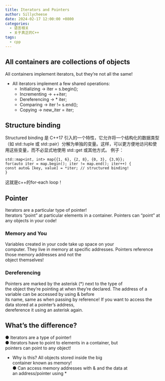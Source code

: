 ```yaml
---
title: Iterators and Pointers
author: Sillycheese
date: 2024-02-17 12:00:00 +0800
categories:
  - 语言相关
  - 关于真正的C++
tags:
  - cpp
---
```

## **All containers are collections of objects**
All containers implement iterators, but they’re not all the same!

- All iterators implement a few shared operations:
	- Initializing -> iter = s.begin();
	- Incrementing -> ++iter;
	- Dereferencing -> * iter;
	- Comparing -> iter != s.end();
	- Copying -> new_iter = iter;

## Structure binding
Structured binding 是 C++17 引入的一个特性，它允许将一个结构化的数据类型（如 std::tuple 或 std::pair）分解为单独的变量。这样，可以更方便地访问和使用这些变量，而不必显式地使用 std::get 或其他方式。
例子：
```
std::map<int, int> map{{1, 6}, {2, 8}, {0, 3}, {3,9}};  
for(auto iter = map.begin(); iter != map.end(); iter++) {  
const auto& [key, value] = *iter; // structured binding!  
}
```
这就是c++的for-each loop！
## Pointer
Iterators are a particular type of pointer!  
Iterators “point” at particular elements in a container.
Pointers can “point” at any objects in your code!
### Memory and You
Variables created in your code take up space on your  
computer.
They live in memory at specific addresses.
Pointers reference those memory addresses and not the  
object themselves!
### Dereferencing
Pointers are marked by the asterisk (*) next to the type of  
the object they’re pointing at when they’re declared.
The address of a variable can be accessed by using & before  
its name, same as when passing by reference!
If you want to access the data stored at a pointer’s address,  
dereference it using an asterisk again.

## What’s the difference?
● Iterators are a type of pointer!  
● Iterators have to point to elements in a container, but  
pointers can point to any object!  
- Why is this? All objects stored inside the big  
container known as memory!  
● Can access memory addresses with & and the data at  
an address/pointer using *  
